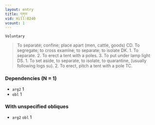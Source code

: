 ```yaml
---
layout: entry
title: དགར་
vid: Hill:0240
vcount: 1
---
```

`Voluntary` 
> To separate; confine; place apart (men, cattle, goods) CD\.
 To segregate; to cross examine; to separate; to isolate DK\.
 1\.
 To separate\.
 2\.
 To erect a tent with a poles\.
 3\.
 To put under lamp light DS\.
1\.
 To set aside, to separate, to isolate, to quarantine, (usually following logs su)\.
 2\.
 To erect, pitch a tent with a pole TC\.

### Dependencies (N = 1)
* `arg2` 1
* `obl` 1


### With unspecified obliques
* `arg2` `obl` 1


